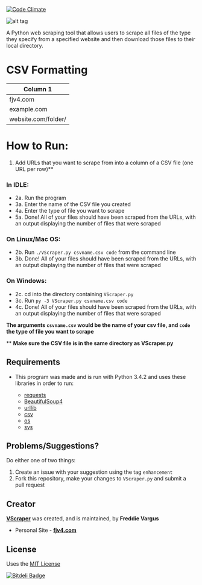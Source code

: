 [![Code Climate](https://codeclimate.com/github/FreddieV4/VScraper/badges/gpa.svg)](https://codeclimate.com/github/FreddieV4/VScraper)

![alt tag](http://fjv4.com/img/portfolio/vscraper-banner.png)

A Python web scraping tool that allows users to scrape all files of the type they specify from a specified website and then download those files to their local directory.

# CSV Formatting
| Column 1            |
|---------------------|
| fjv4.com        |
| example.com    |
| website.com/folder/ |

# How to Run:
  1. Add URLs that you want to scrape from into a column of a CSV file (one URL per row)**
  
### In IDLE:

  * 2a. Run the program
  * 3a. Enter the name of the CSV file you created
  * 4a. Enter the type of file you want to scrape
  * 5a. Done! All of your files should have been scraped from the URLs, with an output displaying the number of files that were scraped
  
### On Linux/Mac OS:

  * 2b. Run `./VScraper.py csvname.csv code` from the command line
  * 3b. Done! All of your files should have been scraped from the URLs, with an output displaying the number of files that were scraped
  
  
### On Windows:

  * 2c. cd into the directory containing `VScraper.py`
  * 3c. Run `py -3 VScraper.py csvname.csv code`
  * 4c. Done! All of your files should have been scraped from the URLs, with an output displaying the number of files that were scraped
  
**The arguments `csvname.csv` would be the name of your csv file, and `code` the type of file you want to scrape**

  
** **Make sure the CSV  file is in the same directory as VScraper.py**

## Requirements
  - This program was made and is run with Python 3.4.2 and uses these libraries in order to run:
  
      - [requests](http://docs.python-requests.org/en/latest/)
      - [BeautifulSoup4](http://www.crummy.com/software/BeautifulSoup/bs4/doc/)
      - [urllib](https://docs.python.org/3/library/urllib.html)
      - [csv](https://docs.python.org/3/library/csv.html)
      - [os](https://docs.python.org/3/library/os.html)
      - [sys](https://docs.python.org/2/library/sys.html)

## Problems/Suggestions?
Do either one of two things:
  1. Create an issue with your suggestion using the tag `enhancement`
  2. Fork this repository, make your changes to `VScraper.py` and submit a pull request

## Creator
[**VScraper**](https://github.com/FreddieV4/VScraper) was created, and is maintained, by **Freddie Vargus**

  - Personal Site - [**fjv4.com**](http://fjv4.com)
  
## License

Uses the [MIT License](https://github.com/FreddieV4/VScraper/blob/master/LICENSE)


[![Bitdeli Badge](https://d2weczhvl823v0.cloudfront.net/FreddieV4/vscraper/trend.png)](https://bitdeli.com/free "Bitdeli Badge")

